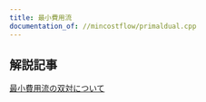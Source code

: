 ```yaml
---
title: 最小費用流
documentation_of: //mincostflow/primaldual.cpp
---
```


## 解説記事
[最小費用流の双対について](https://beet-aizu.hatenablog.com/entry/2019/10/20/150649)
